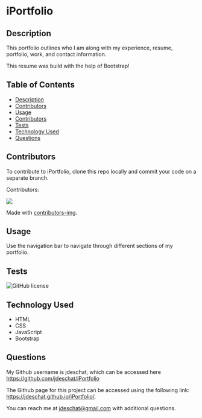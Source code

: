 # iPortfolio

## Description
This portfolio outlines who I am along with my experience, resume, portfolio, work, and contact information.

This resume was build with the help of Bootstrap!

## Table of Contents
- [Description](#description)
- [Contributors](#contributors)
- [Usage](#usage)
- [Contributors](#contributors)
- [Tests](#tests)
- [Technology Used](#technology-used)
- [Questions](#questions)

## Contributors
To contribute to iPortfolio, clone this repo locally and commit your code on a separate branch.
  
Contributors:

<a href="https://github.com/jdeschat/iPortfolio/graphs/contributors">
  <img src="https://contrib.rocks/image?repo=jdeschat/iPortfolio" />
</a>

Made with [contributors-img](https://contrib.rocks).

## Usage
Use the navigation bar to navigate through different sections of my portfolio.

## Tests
![GitHub license](https://img.shields.io/badge/test-100%25-success)

## Technology Used
- HTML
- CSS
- JavaScript
- Bootstrap

## Questions
My Github username is jdeschat, which can be accessed here https://github.com/jdeschat/iPortfolio

The Github page for this project can be accessed using the following link: https://jdeschat.github.io/iPortfolio/.

You can reach me at jdeschat@gmail.com with additional questions.